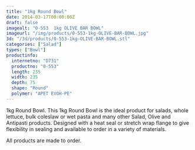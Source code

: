 ```yaml
---
title: "1kg Round Bowl"
date: 2014-03-17T00:00:00Z
draft: false
imagealt: "0-553  1kg OLIVE BAR BOWL"
imageurl: "/img/products/0-553-1kg-OLIVE-BAR-BOWL.jpg"
3d: "/3d/products/0-553-1kg-OLIVE-BAR-BOWL.stl"
categories: ["Salad"]
types: ["Bowl"]
productinfo:
  internetno: "D731"
  productno: "0-553"
  length: 235
  width: 235
  depth: 75
  shape: "Round"
  polymer: "APET EVOH-PE"
---
```

1kg Round Bowl. This 1kg Round Bowl is the ideal product for salads, whole lettuce, bulk coleslaw or wet pasta and many other Salad, Olive and Antipasti products. Designed with a heat seal or stretch wrap flange to give flexibility in sealing and available to order in a variety of materials.

All products are made to order.